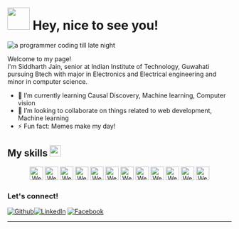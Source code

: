 <h1><img src="https://media.giphy.com/media/mGcNjsfWAjY5AEZNw6/giphy.gif" width="50"/> Hey, nice to see you!</h1>

![a programmer coding till late night](https://media.giphy.com/media/xUA7bdpLxQhsSQdyog/giphy.gif)

<p>Welcome to my page! </br> I'm Siddharth Jain, senior at Indian Institute of Technology, Guwahati pursuing Btech with major in Electronics and Electrical engineering and minor in computer science.</p>

- 🌱 I’m currently learning Causal Discovery, Machine learning, Computer vision
- 👯 I’m looking to collaborate on things related to web development, Machine learning
- ⚡ Fun fact: Memes make my day!

<h2>My skills <img src="https://emojis.slackmojis.com/emojis/images/1563481435/6017/meow_cookie.png?1563481435" width="25"/></h2>
<p style= "text-align:center">
  <img alt="Webpack" src="https://emojis.slackmojis.com/emojis/images/1450441296/151/javascript.png?1450441296" width="30"/> 
  <img alt="Webpack" src="https://emojis.slackmojis.com/emojis/images/1497185511/2411/css.jpg?1497185511" width="30"/> 
  <img alt="Webpack" src="https://emojis.slackmojis.com/emojis/images/1483054030/1541/django.png?1483054030" width="30"/> 
  <img alt="Webpack" src="https://emojis.slackmojis.com/emojis/images/1450822151/257/github.png?1450822151" width="30"/> 
  <img alt="Webpack" src="https://emojis.slackmojis.com/emojis/images/1501021339/341/git.png?1501021339" width="30"/> 
  <img alt="Webpack" src="https://emojis.slackmojis.com/emojis/images/1470343792/719/html5.png?1470343792" width="30"/> 
  <img alt="Webpack" src="https://emojis.slackmojis.com/emojis/images/1450470347/198/postgresql.png?1450470347" width="30"/> 
  <img alt="Webpack" src="https://emojis.slackmojis.com/emojis/images/1450319444/32/python.png?1450319444" width="30"/> 
  <img alt="Webpack" src="https://emojis.slackmojis.com/emojis/images/1479745458/1383/typescript.png?1479745458" width="30"/> 
  <img alt="Webpack" src="https://emojis.slackmojis.com/emojis/images/1470343792/719/html5.png?1470343792" width="30"/> 
  <img alt="Webpack" src="https://emojis.slackmojis.com/emojis/images/1482348830/1512/jquery.png?1482348830" width="30"/> 
  <img alt="Webpack" src="https://emojis.slackmojis.com/emojis/images/1470342937/707/angular.png?1470342937" width="30"/> 
</p>

<h3>Let's connect!</h3>
<p><a href="https://github.com/sjain24" target="_blank"><img alt="Github" src="https://img.shields.io/badge/GitHub-%2312100E.svg?&style=for-the-badge&logo=Github&logoColor=white" /></a><a href="https://www.linkedin.com/in/sid24jain/" target="_blank"><img alt="LinkedIn" src="https://img.shields.io/badge/linkedin-%230077B5.svg?&style=for-the-badge&logo=linkedin&logoColor=white" /></a> <a href="https://www.facebook.com/siddharth24jain" target="_blank"><img alt="Facebook" src="https://img.shields.io/badge/facebook-%2312100E.svg?&style=for-the-badge&logo=facebook&logoColor=blue" /></a>
</p>

------------

